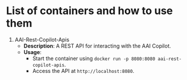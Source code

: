 # List of containers and how to use them

1. AAI-Rest-Copilot-Apis
   - **Description**: A REST API for interacting with the AAI Copilot.
   - **Usage**: 
     - Start the container using `docker run -p 8080:8080 aai-rest-copilot-apis`.
     - Access the API at `http://localhost:8080`.